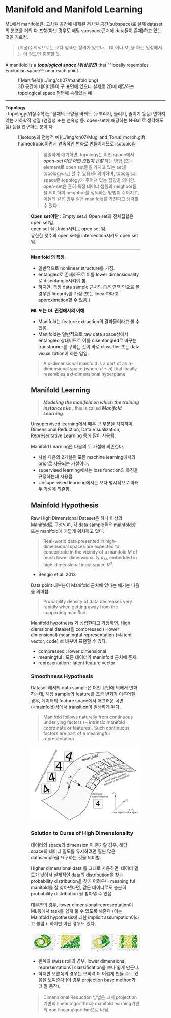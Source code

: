 # Manifold and Manifold Learning

ML에서 manifold란, 고차원 공간에 내재된 저차원 공간(subspace)로 실제 dataset의 분포를 거의 다 포함(아닌 경우도 해당 subspace근처에 data들이 존재)하고 있는 것을 가르킴. 

> (위상)수학적으로는 보다 엄격한 정의가 있으나... DL이나 ML을 하는 입장에서는 이 정도면 충분할 듯.

A manifold is a ***topological space (위상공간)*** that ^^locally resembles Eucludian space^^ near each point.

<figure markdown>
![Manifield](../img/ch07/manifold.png)
<figcaption>3D 공간에 데이터들이 구 표면에 있으나 실제로 2D에 해당하는 topological space 평면에 속해있는 예</figcaption>
</figure>
 

---

**Topology**  
: topology(위상수학)은 ‘물체의 모양을 바꿔도 (구부리기, 늘리기, 줄이기 등등) 변하지 않는 기하학적 성질 (연결성 또는 연속성 등. open-set에 해당하는 N-Ball로 생각해도 됨) 등을 연구하는 분야’다.  

<figure markdown>
![isotopy의 전형적 예](../img/ch07/Mug_and_Torus_morph.gif)
<figcaption>homeotropic이면서 연속적인 변화로 만들어지므로 isotopic임</figcaption>  
<figure markdown>

> 엄밀하게 애기하면, topology는 어떤 space에서 ***open-set이란 어떤 것인지 규정*** 하는 방법 (또는 element로 open set들을 가지고 있는 set을 topology라고 할 수 있음)을 의미하며, topolgical space란 topology가 주어져 있는 집합을 의미함. open-set은 흔히 특정 데이터 샘플의 neighbor들을 의미하며 neighbor를 정의하는 방법이 주어지고, 이들의 같은 경우 같은 manifold를 가진다고 생각할 수 있다..  

**Open set이란**
: Empty set과 Open set의 전체집합은 open set임.  
open set 을 Union시켜도 open set 임.  
유한한 갯수의 open set을 intersection시켜도 open set임.

---

**Manifold 의 특징.**

- 일반적으로 nonlinear structure를 가짐.
- entangled로 존재하므로 이를 lower dimensionality로 disentangle시켜야 함.
- 하지만, 특정 data sample 근처의 좁은 영역 만으로 볼 경우엔 linearity를 가짐 (또는 linear하다고 approximation할 수 있음.)


**ML 또는 DL 관점에서의 이해**

- Manifold는 feature extraction의 결과물이라고 볼 수 있음. 
- Manifold는 일반적으로 raw data space상에서 entangled 상태이므로 이를 disentangled로 바꾸는 transformer를 구하는 것이 바로 classifier 또는 data visualization이 하는 일임.

> A $d$-dimensional manifold is a part of an $n$-dimensional space (where $d \le n$) that locally resembles a $d$-dimensional hyperplane. 

## Manifold Learning

> ***Modeling the manifold on which the training instances lie*** ; this is called ***Manifold Learning***. 

Unsupervised learning에서 매우 큰 부분을 차지하며, Dimensional Reduction, Data Visualization, Representative Learning 등에 많이 사용됨.

Manifold Learning은 다음의 두 가설에 의존한다. 

* 사실 다음의 2가설은 모든 machine learning에서의 prior로 사용되는 가설이다.
* supervised learning에서는 loss function의 특징을 규정하는데 사용됨.
* Unsupervised learning에서는 보다 명시적으로 아래 두 가설에 의존함.

## Mainfold Hypothesis

Raw High Dimensional Dataset은 하나 이상의 Manifold로 구성되며, 각 data sample들은 mainfold상 또는 manifold에 가깝게 위치하고 있다.

> Real-world data presented in high-dimensional spaces are expected to concentrate in the vicinity of a manifold $M$ of much lower dimensionality $d_M$, embedded in high-dimensional input space $R^d$. 
- Bengio et al. 2013

Data point 대부분이 Manifold 근처에 있다는 애기는 다음을 의미함.

> Probability density of data decreases very rapidly when getting away from the supporting maniflod.

Manifold hypothesis 가 성립한다고 가정하면, High diemsional dataset을 compressed (=lower dimensional) meaningful representation (=latent vector, code) 로 바꾸어 표현할 수 있다.

* compressed : lower dimensional
* meaningful : 모든 데이터가 maninfold 근처에 존재.
* representation : latent feature vector

### Smoothness Hypothesis

Dataset 에서의 data sample은 어떤 요인에 의해서 변화하는데, 해당 sample의 feature를 조금 변화가 이루어질 경우, 데이터의 feature space에서 매끄러운 곡면 (=mainfold)상에서 transition이 발생하게 된다. 

> Manifold follows naturally from continuous underlying factors (~ intrinsic manifold coordinate or features). Such continuous factors are part of a meaningful representation

![](../img/ch07/manifold_smoothness.png)

### Solution to Curse of High Dimensionality

데이터의 space의 dimension 이 증가할 경우, 해당 space의 데이터 밀도를 유지하려면 훨씬 많은 datasample을 요구하는 것을 의미함.

Higher dimensional data 를 그대로 사용하면, 데이터 밀도가 낮아서 실제적인 data의 distribution을 찾는 probability distribution을 찾기 어려우나 meaning ful manifold를 잘 찾아낸다면, 같은 데이터로도 충분히 probability distribution 을 찾아낼 수 있음.

대부분의 경우, lower dimensional representation이 ML등에서 task를 쉽게 풀 수 있도록 해준다 (이는 Mainfold hypothesis에 대한 implicit assumpation이라고 불림.). 하지만 아닌 경우도 있다. 

![](../img/ch07/manifold_learning.png)

* 왼쪽의 swiss roll의 경우, lower dimensional representation이 classification을 보다 쉽게 만든다.
* 하지만 오른쪽의 경우는 오히려 더 어렵게 만들 수도 있음을 보여준다 (이 경우 projection base method가 더 잘 동작). 

> Dimensional Reduction 방법은 크게 projection기반의 linear algorithm과 manifold learning기반의 non linear algorithm으로 나뉨.